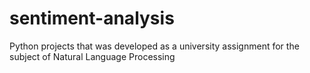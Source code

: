 # sentiment-analysis
Python projects that was developed as a university assignment for the subject of Natural Language Processing
